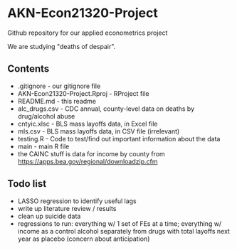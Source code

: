 # AKN-Econ21320-Project
Github repository for our applied econometrics project

We are studying "deaths of despair".

## Contents
- .gitignore - our gitignore file
- AKN-Econ21320-Project.Rproj - RProject file
- README.md - this readme
- alc_drugs.csv - CDC annual, county-level data on deaths by drug/alcohol abuse
- cntyic.xlsc - BLS mass layoffs data, in Excel file 
- mls.csv - BLS mass layoffs data, in CSV file (irrelevant)
- testing.R - Code to test/find out important information about the data
- main - main R file 
- the CAINC stuff is data for income by county from https://apps.bea.gov/regional/downloadzip.cfm
## Todo list
- LASSO regression to identify useful lags
- write up literature review / results
- clean up suicide data
- regressions to run: everything w/ 1 set of FEs at a time; 
                      everything w/ income as a control
                      alcohol separately from drugs
                      with total layoffs next year as placebo (concern about 
                        anticipation)
